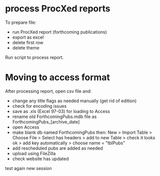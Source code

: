 # process ProcXed reports

To prepare file:

* run ProcXed report (forthcoming publications)
* export as excel
* delete first row
* delete theme

Run script to process report.

# Moving to access format

After processing report, open csv file and:

* change any title flags as needed manually (get rid of edition)
* check for encoding issues
* save as .xls (Excel 97-03) for loading to Access
* rename old ForthcomingPubs.mdb file as ForthcomingPubs_[archive_date]
* open Access
* make blank db named ForthcomingPubs then: New > Import Table > Choose File > 
Select has headers > add to new Table > check it looks ok > 
add key automatically > choose name = "tblPubs"
* add rescheduled pubs are added as needed
* upload using FileZilla
* check website has updated

test again new session
